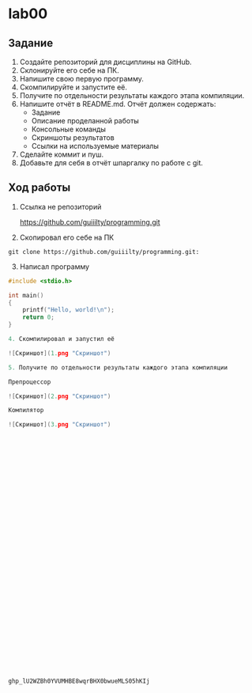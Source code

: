 # lab00

## Задание

1. Создайте репозиторий для дисциплины на GitHub.
2. Склонируйте его себе на ПК.
3. Напишите свою первую программу.
4. Скомпилируйте и запустите её.
5. Получите по отдельности результаты каждого этапа компиляции.
6. Напишите отчёт в README.md. Отчёт должен содержать:
    * Задание
    * Описание проделанной работы
    * Консольные команды
    * Скриншоты результатов
    * Ссылки на используемые материалы
7. Сделайте коммит и пуш.
8. Добавьте для себя в отчёт шпаргалку по работе с git.

## Ход работы 
1. Ссылка не репозиторий

    https://github.com/guiiilty/programming.git

2. Скопировал его себе на ПК

```shell 
git clone https://github.com/guiiilty/programming.git:

```
3. Написал программу

```c
#include <stdio.h>

int main()
{
    printf("Hello, world!\n");
    return 0;
}

4. Скомпилировал и запустил её 

![Скриншот](1.png "Скриншот")

5. Получите по отдельности результаты каждого этапа компиляции

Препроцессор

![Скриншот](2.png "Скриншот")

Компилятор

![Скриншот](3.png "Скриншот")




































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
